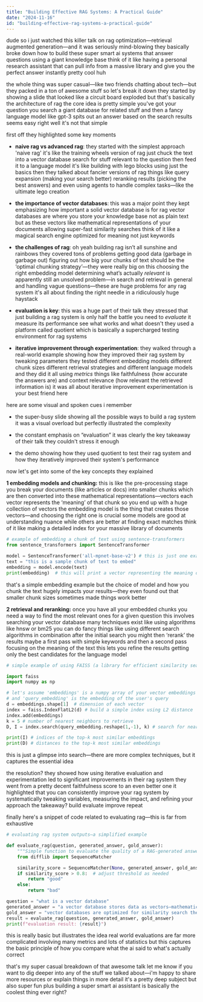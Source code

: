 ```yaml
---
title: "Building Effective RAG Systems: A Practical Guide"
date: "2024-11-16"
id: "building-effective-rag-systems-a-practical-guide"
---
```


dude so i just watched this killer talk on rag optimization—retrieval augmented generation—and it was seriously mind-blowing  they basically broke down how to build these super smart ai systems that answer questions using a giant knowledge base  think of it like having a personal research assistant that can pull info from a massive library and give you the perfect answer instantly  pretty cool huh

the whole thing was super casual—like two friends chatting about tech—but they packed in a ton of awesome stuff so let's break it down  they started by showing a slide that looked like a circuit board exploded but that's basically the architecture of rag the core idea is pretty simple you've got your question you search a giant database for related stuff and then a fancy language model like gpt-3 spits out an answer based on the search results  seems easy right  well it's not that simple

first off they highlighted some key moments

* **naive rag vs advanced rag**:  they started with the simplest approach  'naive rag' it's like the training wheels version of rag just chuck the text into a vector database search for stuff relevant to the question then feed it to a language model  it's like building with lego blocks using just the basics  then they talked about fancier versions of rag things like query expansion (making your search better) reranking results (picking the best answers) and even using agents to handle complex tasks—like the ultimate lego creation


* **the importance of vector databases**:  this was a major point  they kept emphasizing how important a solid vector database is for rag vector databases are where you store your knowledge base  not as plain text but as these vectors like mathematical representations of your documents allowing super-fast similarity searches think of it like a magical search engine optimized for meaning not just keywords


* **the challenges of rag**:  oh yeah  building rag isn’t all sunshine and rainbows they covered tons of problems  getting good data (garbage in garbage out) figuring out how big your chunks of text should be  the ‘optimal chunking strategy’—they were really big on this choosing the right embedding model  determining what’s actually *relevant* is apparently still an unsolved problem—in search and retrieval in general and handling vague questions—these are huge problems for any rag system  it's all about finding the right needle in a ridiculously huge haystack


* **evaluation is key**: this was a huge part of their talk they stressed that just building a rag system is only half the battle  you need to *evaluate* it  measure its performance  see what works and what doesn't they used a platform called quotient which is basically a supercharged testing environment for rag systems


* **iterative improvement through experimentation**: they walked through a real-world example showing how they improved their rag system by tweaking parameters  they tested different embedding models different chunk sizes  different retrieval strategies and different language models  and they did it all using  *metrics* things like faithfulness (how accurate the answers are) and context relevance (how relevant the retrieved information is) it was all about iterative improvement  experimentation is your best friend here


here are some visual and spoken cues i remember


* the super-busy slide showing all the possible ways to build a rag system  it was a visual overload but perfectly illustrated the complexity


* the constant emphasis on “evaluation” it was clearly the key takeaway of their talk they couldn't stress it enough


* the demo showing how they used quotient to test their rag system and how they iteratively improved their system's performance


now let's get into some of the key concepts they explained

**1  embedding models and chunking:**  this is like the pre-processing stage  you break your documents (like articles or docs) into smaller chunks which are then converted into these mathematical representations—vectors each vector represents the ‘meaning’ of that chunk  so you end up with a huge collection of vectors  the embedding model is the thing that creates those vectors—and choosing the right one is crucial some models are good at understanding nuance while others are better at finding exact matches   think of it like making a detailed index for your massive library of documents


```python
# example of embedding a chunk of text using sentence-transformers
from sentence_transformers import SentenceTransformer

model = SentenceTransformer('all-mpnet-base-v2') # this is just one example model there are many more!
text = "this is a sample chunk of text to embed"
embedding = model.encode(text)
print(embedding)  # this will print a vector representing the meaning of the text
```

that's a simple embedding example  but the choice of model and how you chunk the text hugely impacts your results—they even found out that smaller chunk sizes sometimes made things work better


**2  retrieval and reranking:**  once you have all your embedded chunks you need a way to find the most relevant ones for a given question  this involves searching your vector database  many techniques exist like using algorithms like hnsw or bm25  you can do fancy things like using different search algorithms in combination  after the initial search you might then ‘rerank’ the results  maybe a first pass with simple keywords and then a second pass focusing on the meaning of the text  this lets you refine the results  getting only the best candidates for the language model

```python
# simple example of using FAISS (a library for efficient similarity search) for retrieval

import faiss
import numpy as np

# let's assume 'embeddings' is a numpy array of your vector embeddings
# and 'query_embedding' is the embedding of the user's query
d = embeddings.shape[1]  # dimension of each vector
index = faiss.IndexFlatL2(d) # build a simple index using L2 distance
index.add(embeddings)
k = 5 # number of nearest neighbors to retrieve
D, I = index.search(query_embedding.reshape(1,-1), k) # search for nearest neighbors

print(I) # indices of the top-k most similar embeddings
print(D) # distances to the top-k most similar embeddings
```

this is just a glimpse into search—there are more complex techniques, but it captures the essential idea


the resolution?  they showed how using iterative evaluation and experimentation led to significant improvements in their rag system they went from a pretty decent faithfulness score to an even better one  it highlighted that you can consistently improve your rag system by systematically tweaking variables, measuring the impact, and refining your approach  the takeaway? build evaluate improve repeat


finally here's a snippet of code related to evaluating rag—this is far from exhaustive


```python
# evaluating rag system outputs—a simplified example

def evaluate_rag(question, generated_answer, gold_answer):
    """Simple function to evaluate the quality of a RAG-generated answer."""
    from difflib import SequenceMatcher

    similarity_score = SequenceMatcher(None, generated_answer, gold_answer).ratio()
    if similarity_score > 0.8:  # adjust threshold as needed
        return "good"
    else:
        return "bad"

question = "what is a vector database"
generated_answer = "a vector database stores data as vectors—mathematical representations of text or images useful for similarity search"
gold_answer = "vector databases are optimized for similarity search they store data points as vectors"
result = evaluate_rag(question, generated_answer, gold_answer)
print(f"evaluation result: {result}")

```


this is really basic but illustrates the idea  real world evaluations are far more complicated involving many metrics and lots of statistics  but this captures the basic principle of how you compare what the ai said to what's actually correct


that's my super casual breakdown of that awesome talk  let me know if you want to dig deeper into any of the stuff we talked about—i'm happy to share more resources or explain things in more detail  it's a pretty deep subject  but also super fun  plus building a super smart ai assistant is basically the coolest thing ever  right?
